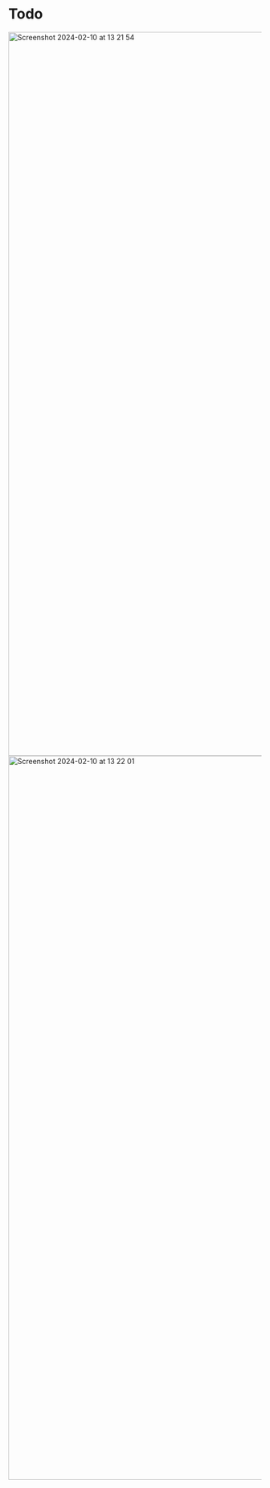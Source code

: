 # Todo
<img width="1440" alt="Screenshot 2024-02-10 at 13 21 54" src="https://github.com/konstantine25b/Todo/assets/102245292/2aaa1da1-57b7-4f75-954c-17baf88ccaa8">
<img width="1440" alt="Screenshot 2024-02-10 at 13 22 01" src="https://github.com/konstantine25b/Todo/assets/102245292/0b9ce7be-0bbe-4777-be81-a1fe4607fc09">
